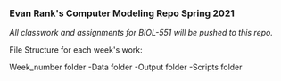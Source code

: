 ### Evan Rank's Computer Modeling Repo Spring 2021  
*All classwork and assignments for BIOL-551 will be pushed to this repo.*

File Structure for each week's work:

Week_number folder
-Data folder
-Output folder
-Scripts folder



